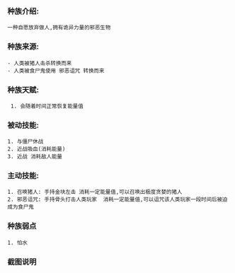 ### 种族介绍:
```
一种自愿放弃做人,拥有诡异力量的邪恶生物
```

### 种族来源:
```
- 人类被猪人击杀转换而来
- 人类被食尸鬼使用 邪恶诅咒 转换而来
```

### 种族天赋:
```
 1. 会随着时间正常恢复能量值
```

### 被动技能:
```
1. 与僵尸休战
2. 近战吸血(消耗能量)
3. 近战 消耗敌人能量
```

### 主动技能:
```
1. 召唤猪人: 手持金块左击 消耗一定能量值,可以召唤出极度贪婪的猪人
2. 邪恶诅咒: 手持骨头打击人类玩家  消耗一定能量值,可以诅咒该人类玩家一段时间后被迫成为食尸鬼
```

### 种族弱点
```
1. 怕水
```

### 截图说明
